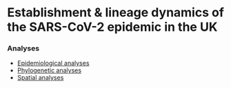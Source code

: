 # Establishment & lineage dynamics of the SARS-CoV-2 epidemic in the UK

### Analyses

- [Epidemiological analyses](epidemiological/)
- [Phylogenetic analyses](phylogenetic/)
- [Spatial analyses](spatial/)